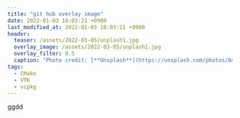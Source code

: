 ```yaml
---
title: "git hub overlay image"
date: 2022-01-03 18:03:21 +0900
last_modified_at: 2022-01-03 18:03:21 +0900
header:
  teaser: /assets/2022-03-05/unplash1.jpg
  overlay_image: /assets/2022-03-05/unplash1.jpg
  overlay_filter: 0.5
  caption: "Photo credit: [**Unsplash**](https://unsplash.com/photos/842ofHC6MaI)"
tags:
  - CMake
  - VTK
  - vcpkg
---
```


ggdd